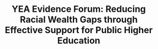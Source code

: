 ---
title: 'YEA Evidence Forum: Reducing Racial Wealth Gaps through Effective Support for Public Higher Education'
year: 2023
description: 
doc-link: assets/resources/YEA Evidence Forum on Reducing Racial Wealth Gaps through Effective Support for Public Higher Education.pdf
aria-label: 'YEA Evidence Forum: Reducing Racial Wealth Gaps through Effective Support for Public Higher Education'
content_tags: 
type: pdf
filters: report 2022 year-of-evidence evidence-use
post-date: July 26, 2023 # must add post date to show the "new" icon
---